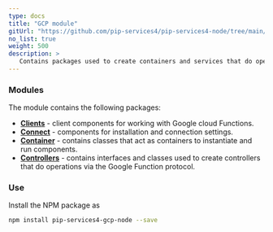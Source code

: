 ```yaml
---
type: docs
title: "GCP module"
gitUrl: "https://github.com/pip-services4/pip-services4-node/tree/main/pip-services4-gcp-node"
no_list: true
weight: 500
description: > 
   Contains packages used to create containers and services that do operations via the Google Function protocol.
---
```



### Modules

The module contains the following packages:

- [**Clients**](clients) - client components for working with Google cloud Functions.
- [**Connect**](connect) - components for installation and connection settings.
- [**Container**](containers) - contains classes that act as containers to instantiate and run components.
- [**Controllers**](controllers) - contains interfaces and classes used to create controllers that do operations via the Google Function protocol.


### Use

Install the NPM package as
```bash
npm install pip-services4-gcp-node --save
```
